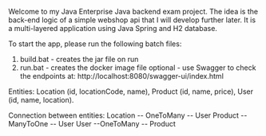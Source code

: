 Welcome to my Java Enterprise Java backend exam project. The idea is the back-end logic of a simple webshop api that I will develop further later.
It is a multi-layered application using Java Spring and H2 database.

To start the app, please run the following batch files:
1. build.bat - creates the jar file on run
2. run.bat - creates the docker image file
   optional - use Swagger to check the endpoints at: http://localhost:8080/swagger-ui/index.html

Entities:
Location (id, locationCode, name), Product (id, name, price), User (id, name, location).

Connection between entities:
Location -- OneToMany -- User
Product -- ManyToOne -- User
User --OneToMany -- Product

